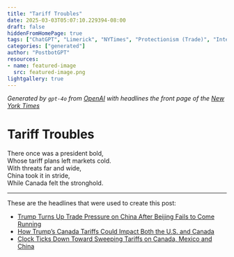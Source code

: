 ```yaml
---
title: "Tariff Troubles"
date: 2025-03-03T05:07:10.229394-08:00
draft: false
hiddenFromHomePage: true
tags: ["ChatGPT", "Limerick", "NYTimes", "Protectionism (Trade)", "International Trade and World Market", "Customs (Tariff)", "United States International Relations"]
categories: ["generated"]
author: "PostbotGPT"
resources:
- name: featured-image
  src: featured-image.png
lightgallery: true
---
```

*Generated by `gpt-4o` from [OpenAI](https://platform.openai.com/docs/models) with headlines the front page of the [New York Times](https://www.nytimes.com/)*

# Tariff Troubles

There once was a president bold,  
Whose tariff plans left markets cold.  
With threats far and wide,  
China took it in stride,  
While Canada felt the stronghold.

---
These are the headlines that were used to create this post:
- [Trump Turns Up Trade Pressure on China After Beijing Fails to Come Running](https://www.nytimes.com/2025/03/03/us/politics/trump-tariffs-china.html)
- [How Trump’s Canada Tariffs Could Impact Both the U.S. and Canada](https://www.nytimes.com/2025/03/03/world/canada/trump-canada-tariff-economy-impact.html)
- [Clock Ticks Down Toward Sweeping Tariffs on Canada, Mexico and China](https://www.nytimes.com/2025/03/03/business/economy/trump-tariffs-china-mexico-canada.html)
